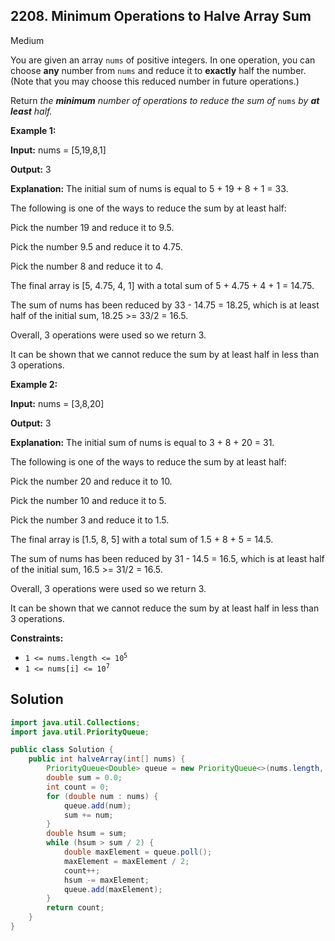 ## 2208\. Minimum Operations to Halve Array Sum

Medium

You are given an array `nums` of positive integers. In one operation, you can choose **any** number from `nums` and reduce it to **exactly** half the number. (Note that you may choose this reduced number in future operations.)

Return _the **minimum** number of operations to reduce the sum of_ `nums` _by **at least** half._

**Example 1:**

**Input:** nums = [5,19,8,1]

**Output:** 3

**Explanation:** The initial sum of nums is equal to 5 + 19 + 8 + 1 = 33.

The following is one of the ways to reduce the sum by at least half:

Pick the number 19 and reduce it to 9.5.

Pick the number 9.5 and reduce it to 4.75.

Pick the number 8 and reduce it to 4.

The final array is [5, 4.75, 4, 1] with a total sum of 5 + 4.75 + 4 + 1 = 14.75.

The sum of nums has been reduced by 33 - 14.75 = 18.25, which is at least half of the initial sum, 18.25 >= 33/2 = 16.5.

Overall, 3 operations were used so we return 3.

It can be shown that we cannot reduce the sum by at least half in less than 3 operations. 

**Example 2:**

**Input:** nums = [3,8,20]

**Output:** 3

**Explanation:** The initial sum of nums is equal to 3 + 8 + 20 = 31.

The following is one of the ways to reduce the sum by at least half:

Pick the number 20 and reduce it to 10.

Pick the number 10 and reduce it to 5.

Pick the number 3 and reduce it to 1.5.

The final array is [1.5, 8, 5] with a total sum of 1.5 + 8 + 5 = 14.5.

The sum of nums has been reduced by 31 - 14.5 = 16.5, which is at least half of the initial sum, 16.5 >= 31/2 = 16.5.

Overall, 3 operations were used so we return 3.

It can be shown that we cannot reduce the sum by at least half in less than 3 operations. 

**Constraints:**

*   <code>1 <= nums.length <= 10<sup>5</sup></code>
*   <code>1 <= nums[i] <= 10<sup>7</sup></code>

## Solution

```java
import java.util.Collections;
import java.util.PriorityQueue;

public class Solution {
    public int halveArray(int[] nums) {
        PriorityQueue<Double> queue = new PriorityQueue<>(nums.length, Collections.reverseOrder());
        double sum = 0.0;
        int count = 0;
        for (double num : nums) {
            queue.add(num);
            sum += num;
        }
        double hsum = sum;
        while (hsum > sum / 2) {
            double maxElement = queue.poll();
            maxElement = maxElement / 2;
            count++;
            hsum -= maxElement;
            queue.add(maxElement);
        }
        return count;
    }
}
```